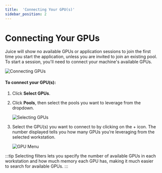 ```yaml
---
title:  'Connecting Your GPU(s)'
sidebar_position: 2
---
```

# Connecting Your GPUs

Juice will show no available GPUs or application sessions to join the first time you start the application, unless you are invited to join an existing pool. To start a session, you'll need to connect your machine's available GPUs.

![Connecting GPUs](/img/juice/connecting_gpu.png)

#### To connect your GPU(s):

1. Click **Select GPUs**.

2. Click **Pools**, then select the pools you want to leverage from the dropdown.

    ![Selecting GPUs](/img/juice/selecting_gpu.png)

3. Select the GPU(s) you want to connect to by clicking on the + icon. The number displayed tells you how many GPUs you’re leveraging from the selected workstation.

    ![GPU Menu](/img/juice/gpu_menu.png)

:::tip
Selecting filters lets you specify the number of available GPUs in each workstation and how much memory each GPU has, making it much easier to search for available GPUs.
:::
